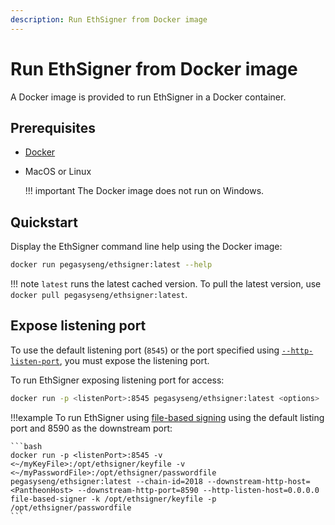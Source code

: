 ```yaml
---
description: Run EthSigner from Docker image
---
```


# Run EthSigner from Docker image

A Docker image is provided to run EthSigner in a Docker container.

## Prerequisites

* [Docker](https://docs.docker.com/install/)

* MacOS or Linux

    !!! important
        The Docker image does not run on Windows.

## Quickstart

Display the EthSigner command line help using the Docker image:

```bash tab="latest"
docker run pegasyseng/ethsigner:latest --help
```

!!! note
    `latest` runs the latest cached version. To pull the latest version, use `docker pull pegasyseng/ethsigner:latest`.

## Expose listening port

To use the default listening port (`8545`) or the port specified using
[`--http-listen-port`](../../Reference/CLI/CLI-Syntax.md#http-listen-port), you must expose the listening port.

To run EthSigner exposing listening port for access:

```bash
docker run -p <listenPort>:8545 pegasyseng/ethsigner:latest <options>
```

!!!example
    To run EthSigner using [file-based signing](../../Tutorials/Start-EthSigner.md) using the default
    listing port and 8590 as the downstream port:

    ```bash
    docker run -p <listenPort>:8545 -v <~/myKeyFile>:/opt/ethsigner/keyfile -v <~/myPasswordFile>:/opt/ethsigner/passwordfile pegasyseng/ethsigner:latest --chain-id=2018 --downstream-http-host=<PantheonHost> --downstream-http-port=8590 --http-listen-host=0.0.0.0 file-based-signer -k /opt/ethsigner/keyfile -p /opt/ethsigner/passwordfile
    ```
